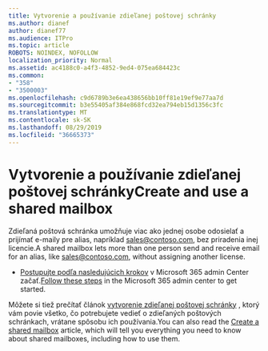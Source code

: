 ```yaml
---
title: Vytvorenie a používanie zdieľanej poštovej schránky
ms.author: dianef
author: dianef77
ms.audience: ITPro
ms.topic: article
ROBOTS: NOINDEX, NOFOLLOW
localization_priority: Normal
ms.assetid: ac4188c0-a4f3-4852-9ed4-075ea684423c
ms.common:
- "358"
- "3500003"
ms.openlocfilehash: c9d6789b3e6ea438656bb10ff81e19ef9e77aa7d
ms.sourcegitcommit: b3e55405af384e868fcd32ea794eb15d1356c3fc
ms.translationtype: MT
ms.contentlocale: sk-SK
ms.lasthandoff: 08/29/2019
ms.locfileid: "36665373"
---
```

# <a name="create-and-use-a-shared-mailbox"></a><span data-ttu-id="60cd6-102">Vytvorenie a používanie zdieľanej poštovej schránky</span><span class="sxs-lookup"><span data-stu-id="60cd6-102">Create and use a shared mailbox</span></span>

<span data-ttu-id="60cd6-103">Zdieľaná poštová schránka umožňuje viac ako jednej osobe odosielať a prijímať e-maily pre alias, napríklad sales@contoso.com, bez priradenia inej licencie.</span><span class="sxs-lookup"><span data-stu-id="60cd6-103">A shared mailbox lets more than one person send and receive email for an alias, like sales@contoso.com, without assigning another license.</span></span>
  
- <span data-ttu-id="60cd6-104">[Postupujte podľa nasledujúcich krokov](https://portal.office.com/AdminPortal/Home#/AssistedGuide/addemailoptions) v Microsoft 365 admin Center začať.</span><span class="sxs-lookup"><span data-stu-id="60cd6-104">[Follow these steps](https://portal.office.com/AdminPortal/Home#/AssistedGuide/addemailoptions) in the Microsoft 365 admin center to get started.</span></span> 

<span data-ttu-id="60cd6-105">Môžete si tiež prečítať článok [vytvorenie zdieľanej poštovej schránky](https://support.office.com/article/Create-a-shared-mailbox-871a246d-3acd-4bba-948e-5de8be0544c9.aspx) , ktorý vám povie všetko, čo potrebujete vedieť o zdieľaných poštových schránkach, vrátane spôsobu ich používania.</span><span class="sxs-lookup"><span data-stu-id="60cd6-105">You can also read the [Create a shared mailbox](https://support.office.com/article/Create-a-shared-mailbox-871a246d-3acd-4bba-948e-5de8be0544c9.aspx) article, which will tell you everything you need to know about shared mailboxes, including how to use them.</span></span>
  